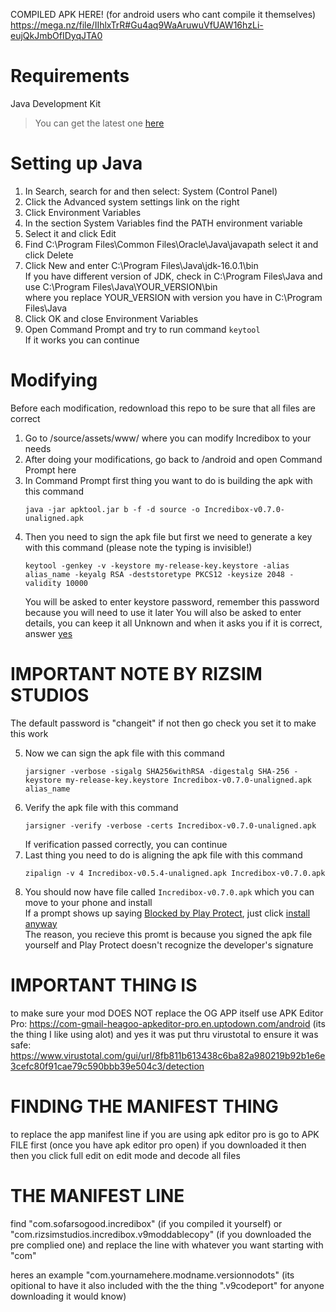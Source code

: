 COMPILED APK HERE! (for android users who cant compile it themselves)
https://mega.nz/file/IIhlxTrR#Gu4aq9WaAruwuVfUAW16hzLi-eujQkJmbOfIDyqJTA0

# Requirements
Java Development Kit 
> You can get the latest one [here](https://www.oracle.com/java/technologies/javase-jdk16-downloads.html)

# Setting up Java
1. In Search, search for and then select: System (Control Panel)
2. Click the Advanced system settings link on the right
3. Click Environment Variables
4. In the section System Variables find the PATH environment variable
5. Select it and click Edit
6. Find C:\Program Files\Common Files\Oracle\Java\javapath select it and click Delete
7. Click New and enter C:\Program Files\Java\jdk-16.0.1\bin  
   If you have different version of JDK, check in C:\Program Files\Java and use C:\Program Files\Java\YOUR_VERSION\bin  
   where you replace YOUR_VERSION with version you have in C:\Program Files\Java  
9. Click OK and close Environment Variables
10. Open Command Prompt and try to run command `keytool`  
   If it works you can continue

# Modifying
Before each modification, redownload this repo to be sure that all files are correct  

1. Go to /source/assets/www/ where you can modify Incredibox to your needs  
2. After doing your modifications, go back to /android and open Command Prompt here  
3. In Command Prompt first thing you want to do is building the apk with this command  
   ```
   java -jar apktool.jar b -f -d source -o Incredibox-v0.7.0-unaligned.apk
   ```  
4. Then you need to sign the apk file but first we need to generate a key with this command  (please note the typing is invisible!)
   ```
   keytool -genkey -v -keystore my-release-key.keystore -alias alias_name -keyalg RSA -deststoretype PKCS12 -keysize 2048 -validity 10000
   ```  
   You will be asked to enter keystore password, remember this password because you will need to use it later 
   You will also be asked to enter details, you can keep it all Unknown and when it asks you if it is correct, answer <ins>yes</ins>  

  # IMPORTANT NOTE BY RIZSIM STUDIOS
   The default password is "changeit" if not then go check you set it to make this work

5. Now we can sign the apk file with this command  
   ```
   jarsigner -verbose -sigalg SHA256withRSA -digestalg SHA-256 -keystore my-release-key.keystore Incredibox-v0.7.0-unaligned.apk alias_name
   ```  
6. Verify the apk file with this command  
   ```
   jarsigner -verify -verbose -certs Incredibox-v0.7.0-unaligned.apk
   ```  
   If verification passed correctly, you can continue  
7. Last thing you need to do is aligning the apk file with this command  
   ```
   zipalign -v 4 Incredibox-v0.5.4-unaligned.apk Incredibox-v0.7.0.apk
   ```  
8. You should now have file called `Incredibox-v0.7.0.apk` which you can move to your phone and install  
   If a prompt shows up saying <ins>Blocked by Play Protect</ins>, just click <ins>install anyway</ins>  
   The reason, you recieve this promt is because you signed the apk file yourself and Play Protect doesn't recognize the developer's signature  

# IMPORTANT THING IS
to make sure your mod DOES NOT replace the OG APP itself use APK Editor Pro: https://com-gmail-heagoo-apkeditor-pro.en.uptodown.com/android (its the thing I like using alot)
and yes it was put thru virustotal to ensure it was safe: https://www.virustotal.com/gui/url/8fb811b613438c6ba82a980219b92b1e6e3cefc80f91cae79c590bbb39e504c3/detection 

# FINDING THE MANIFEST THING
to replace the app manifest line if you are using apk editor pro is go to APK FILE first (once you have apk editor pro open) if you downloaded it then
then you click full edit on edit mode and decode all files

# THE MANIFEST LINE
find "com.sofarsogood.incredibox" (if you compiled it yourself) or "com.rizsimstudios.incredibox.v9moddablecopy" (if you downloaded the pre complied one)
and replace the line with whatever you want starting with "com"

heres an example "com.yournamehere.modname.versionnodots" (its opitional to have it also included with the the thing ".v9codeport" for anyone downloading it would know)
